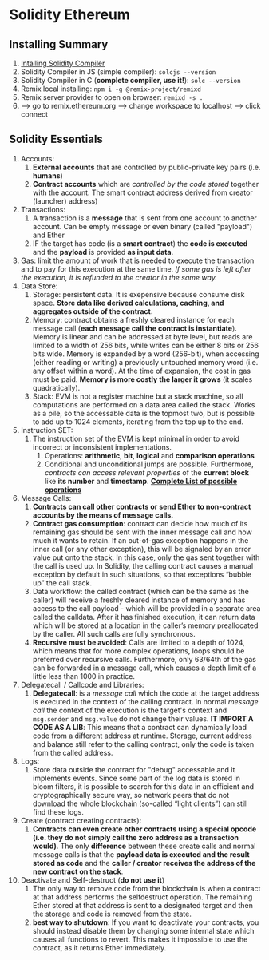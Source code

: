 # Solidity Ethereum

## Installing Summary

1. [Intalling Solidity Compiler](https://docs.soliditylang.org/en/v0.8.11/installing-solidity.html)
1. Solidity Compiler in JS (simple compiler): ``` solcjs --version ```
1. Solidity Compiler in C (**complete compiler, use it!**): ``` solc --version ```
1. Remix local installing: ``` npm i -g @remix-project/remixd ```
1. Remix server provider to open on browser: ``` remixd -s . ```
1. --> go to remix.ethereum.org --> change workspace to localhost --> click connect

## Solidity Essentials

1. Accounts:
    1. **External accounts** that are controlled by public-private key pairs (i.e. **humans**)
    1. **Contract accounts** which are *controlled by the code stored* together with the account. The smart contract address derived from creator (launcher) address)
1. Transactions:
    1. A transaction is a **message** that is sent from one account to another account. Can be empty message or even binary (called "payload") and Ether
    1. IF the target has code (is a **smart contract**) the **code is executed** and the **payload** is provided **as input data**.
1. Gas: limit the amount of work that is needed to execute the transaction and to pay for this execution at the same time. *If some gas is left after the execution, it is refunded to the creator in the same way.*
1. Data Store:
    1. Storage: persistent data. It is exepensive because consume disk space. **Store data like derived calculations, caching, and aggregates outside of the contract.**
    1. Memory: contract obtains a freshly cleared instance for each message call (**each message call the contract is instantiate**). Memory is linear and can be addressed at byte level, but reads are limited to a width of 256 bits, while writes can be either 8 bits or 256 bits wide. Memory is expanded by a word (256-bit), when accessing (either reading or writing) a previously untouched memory word (i.e. any offset within a word). At the time of expansion, the cost in gas must be paid. **Memory is more costly the larger it grows** (it scales quadratically).
    1. Stack: EVM is not a register machine but a stack machine, so all computations are performed on a data area called the stack. Works as a pile, so the accessable data is the topmost two, but is possible to add up to 1024 elements, iterating from the top up to the end.
1. Instruction SET:
    1. The instruction set of the EVM is kept minimal in order to avoid incorrect or inconsistent implementations.
        1. Operations: **arithmetic**, **bit**, **logical** and **comparison operations**
        1. Conditional and unconditional jumps are possible. Furthermore, *contracts can access relevant properties* of the **current block** like **its number** and **timestamp**. [**Complete List of possible operations**](https://docs.soliditylang.org/en/v0.8.11/yul.html#opcodes)
1. Message Calls:
    1. **Contracts can call other contracts or send Ether to non-contract accounts by the means of message calls.**
    1. **Contract gas consumption**: contract can decide how much of its remaining gas should be sent with the inner message call and how much it wants to retain. If an out-of-gas exception happens in the inner call (or any other exception), this will be signaled by an error value put onto the stack. In this case, only the gas sent together with the call is used up. In Solidity, the calling contract causes a manual exception by default in such situations, so that exceptions “bubble up” the call stack.
    1. Data workflow: the called contract (which can be the same as the caller) will receive a freshly cleared instance of memory and has access to the call payload - which will be provided in a separate area called the calldata. After it has finished execution, it can return data which will be stored at a location in the caller’s memory preallocated by the caller. All such calls are fully synchronous.
    1. **Recursive must be avoided**: Calls are limited to a depth of 1024, which means that for more complex operations, loops should be preferred over recursive calls. Furthermore, only 63/64th of the gas can be forwarded in a message call, which causes a depth limit of a little less than 1000 in practice.
1. Delegatecall / Callcode and Libraries:
    1. **Delegatecall**: is a *message call* which the code at the target address is executed in the context of the calling contract. In normal *message call* the context of the execution is the target's context and ```msg.sender``` and ```msg.value``` do not change their values. **IT IMPORT A CODE AS A LIB**: This means that a contract can dynamically load code from a different address at runtime. Storage, current address and balance still refer to the calling contract, only the code is taken from the called address. 
1. Logs:
    1. Store data outside the contract for "debug" accessable and it implements events. Since some part of the log data is stored in bloom filters, it is possible to search for this data in an efficient and cryptographically secure way, so network peers that do not download the whole blockchain (so-called “light clients”) can still find these logs.
1. Create (contract creating contracts):
    1. **Contracts can even create other contracts using a special opcode (i.e. they do not simply call the zero address as a transaction would)**. The only **difference** between these create calls and normal message calls is that the **payload data is executed and the result stored as code** and the **caller / creator receives the address of the new contract on the stack**.
1. Deactivate and Self-destruct (**do not use it**)
    1. The only way to remove code from the blockchain is when a contract at that address performs the selfdestruct operation. The remaining Ether stored at that address is sent to a designated target and then the storage and code is removed from the state.
    1. **best way to shutdown**: If you want to deactivate your contracts, you should instead disable them by changing some internal state which causes all functions to revert. This makes it impossible to use the contract, as it returns Ether immediately.



